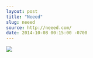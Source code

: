 ```yaml
---
layout: post
title: "Neeed"
slug: neeed
source: http://neeed.com/
date: 2014-10-08 00:15:00 -0700
---
```


<img src="{{ site.url }}/assets/img/screenshots/neeed.jpg">
